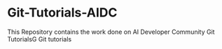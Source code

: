 # Git-Tutorials-AIDC
This Repository contains the work done on AI Developer Community Git TutorialsG
Git tutorials
